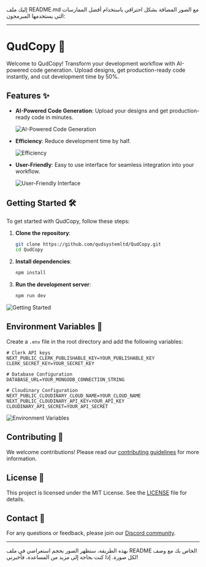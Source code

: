 إليك ملف README.md مع الصور المضافة بشكل احترافي باستخدام أفضل الممارسات التي يستخدمها المبرمجون:

---

# QudCopy 🚀

Welcome to QudCopy! Transform your development workflow with AI-powered code generation. Upload designs, get production-ready code instantly, and cut development time by 50%.

## Features ✨

- **AI-Powered Code Generation**: Upload your designs and get production-ready code in minutes.

  ![AI-Powered Code Generation](https://i.imghippo.com/files/xxyC3491PGk.jpeg)

- **Efficiency**: Reduce development time by half.

  ![Efficiency](https://i.imghippo.com/files/mwk6398nuk.jpeg)

- **User-Friendly**: Easy to use interface for seamless integration into your workflow.

  ![User-Friendly Interface](https://i.imghippo.com/files/LbA7365PUc.jpeg)

## Getting Started 🛠️

To get started with QudCopy, follow these steps:

1. **Clone the repository**:
   ```bash
   git clone https://github.com/qudsystemltd/QudCopy.git
   cd QudCopy
   ```

2. **Install dependencies**:
   ```bash
   npm install
   ```

3. **Run the development server**:
   ```bash
   npm run dev
   ```

  ![Getting Started](https://i.imghippo.com/files/PhE5217cxc.jpeg)

## Environment Variables 🔑

Create a `.env` file in the root directory and add the following variables:

```plaintext
# Clerk API keys
NEXT_PUBLIC_CLERK_PUBLISHABLE_KEY=YOUR_PUBLISHABLE_KEY
CLERK_SECRET_KEY=YOUR_SECRET_KEY

# Database Configuration
DATABASE_URL=YOUR_MONGODB_CONNECTION_STRING

# Cloudinary Configuration
NEXT_PUBLIC_CLOUDINARY_CLOUD_NAME=YOUR_CLOUD_NAME
NEXT_PUBLIC_CLOUDINARY_API_KEY=YOUR_API_KEY
CLOUDINARY_API_SECRET=YOUR_API_SECRET
```

  ![Environment Variables](https://i.imghippo.com/files/jmjL9286w.jpeg)

## Contributing 🤝

We welcome contributions! Please read our [contributing guidelines](CONTRIBUTING.md) for more information.

## License 📜

This project is licensed under the MIT License. See the [LICENSE](LICENSE) file for details.

## Contact 📧

For any questions or feedback, please join our [Discord community](https://discord.com/invite/your-invite-link).

---

بهذه الطريقة، ستظهر الصور بحجم استعراضي في ملف README الخاص بك مع وصف لكل صورة. إذا كنت بحاجة إلى مزيد من المساعدة، فأخبرني!
